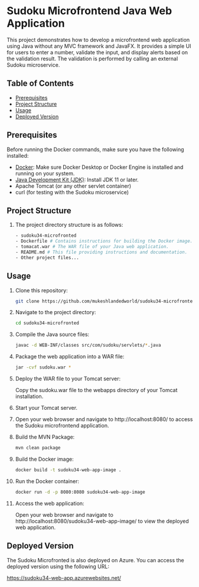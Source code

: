 # Sudoku Microfrontend Java Web Application

This project demonstrates how to develop a microfrontend web application using Java without any MVC framework and JavaFX. It provides a simple UI for users to enter a number, validate the input, and display alerts based on the validation result. The validation is performed by calling an external Sudoku microservice.

## Table of Contents

- [Prerequisites](#prerequisites)
- [Project Structure](#project-structure)
- [Usage](#usage)
- [Deployed Version](#deployed-Version)

## Prerequisites

Before running the Docker commands, make sure you have the following installed:

- [Docker](https://docs.docker.com/get-docker/): Make sure Docker Desktop or Docker Engine is installed and running on your system.
- [Java Development Kit (JDK)](https://www.oracle.com/java/technologies/javase-jdk11-downloads.html): Install JDK 11 or later.
- Apache Tomcat (or any other servlet container)
- curl (for testing with the Sudoku microservice)

## Project Structure

1. The project directory structure is as follows:

   ```bash
   - sudoku34-microfronted
   - Dockerfile # Contains instructions for building the Docker image.
   - tomacat.war # The WAR file of your Java web application.
   - README.md # This file providing instructions and documentation.
   - Other project files...


## Usage

1. Clone this repository:

   ```bash
   git clone https://github.com/mukeshlandedworld/sudoku34-microfronted.git

2. Navigate to the project directory:

   ```bash
   cd sudoku34-microfronted

4. Compile the Java source files:

   ```bash
   javac -d WEB-INF/classes src/com/sudoku/servlets/*.java

6. Package the web application into a WAR file:

   ```bash
   jar -cvf sudoku.war *

7. Deploy the WAR file to your Tomcat server:

   Copy the sudoku.war file to the webapps directory of your Tomcat installation.

8. Start your Tomcat server.

9. Open your web browser and navigate to http://localhost:8080/ to access the Sudoku microfrontend application.

6. Build the MVN Package:

   ```bash
   mvn clean package

6. Build the Docker image:

   ```bash
   docker build -t sudoku34-web-app-image .

6. Run the Docker container:

   ```bash
   docker run -d -p 8080:8080 sudoku34-web-app-image

13. Access the web application:

    Open your web browser and navigate to http://localhost:8080/sudoku34-web-app-image/ to view the deployed web application.

## Deployed Version

The Sudoku Microfronted is also deployed on Azure. You can access the deployed version using the following URL:

https://sudoku34-web-app.azurewebsites.net/
